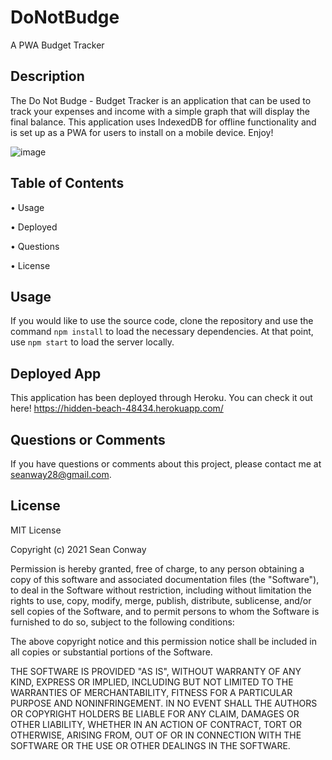 # DoNotBudge
A PWA Budget Tracker

## Description

The Do Not Budge - Budget Tracker is an application that can be used to track your expenses and income with a simple graph that will display the final balance. This application uses IndexedDB for offline functionality and is set up as a PWA for users to install on a mobile device. Enjoy!

![image](https://user-images.githubusercontent.com/81600120/132256719-38e20a9e-a2c3-421e-b744-949183f43520.png)


## Table of Contents

• Usage

• Deployed

• Questions

• License


## Usage

If you would like to use the source code, clone the repository and use the command `npm install` to load the necessary dependencies. At that point, use `npm start` to load the server locally.

## Deployed App

This application has been deployed through Heroku. You can check it out here! https://hidden-beach-48434.herokuapp.com/

## Questions or Comments

If you have questions or comments about this project, please contact me at seanway28@gmail.com.

## License

MIT License

Copyright (c) 2021 Sean Conway

Permission is hereby granted, free of charge, to any person obtaining a copy of this software and associated documentation files (the "Software"), to deal in the Software without restriction, including without limitation the rights to use, copy, modify, merge, publish, distribute, sublicense, and/or sell copies of the Software, and to permit persons to whom the Software is furnished to do so, subject to the following conditions:

The above copyright notice and this permission notice shall be included in all copies or substantial portions of the Software.

THE SOFTWARE IS PROVIDED "AS IS", WITHOUT WARRANTY OF ANY KIND, EXPRESS OR IMPLIED, INCLUDING BUT NOT LIMITED TO THE WARRANTIES OF MERCHANTABILITY, FITNESS FOR A PARTICULAR PURPOSE AND NONINFRINGEMENT. IN NO EVENT SHALL THE AUTHORS OR COPYRIGHT HOLDERS BE LIABLE FOR ANY CLAIM, DAMAGES OR OTHER LIABILITY, WHETHER IN AN ACTION OF CONTRACT, TORT OR OTHERWISE, ARISING FROM, OUT OF OR IN CONNECTION WITH THE SOFTWARE OR THE USE OR OTHER DEALINGS IN THE SOFTWARE.
